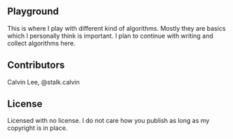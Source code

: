 ## Playground

This is where I play with different kind of algorithms. Mostly they are basics which I personally think is important. I plan to continue with writing and collect algorithms here.

## Contributors

Calvin Lee, @stalk.calvin

## License

Licensed with no license. I do not care how you publish as long as my copyright is in place.
